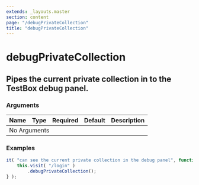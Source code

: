 ```yaml
---
extends: _layouts.master
section: content
page: "/debugPrivateCollection"
title: "debugPrivateCollection"
---
```

        
<h1 class="title is-1">debugPrivateCollection</h1>
<h2 class="subtitle is-4">
    Pipes the current private collection in to the TestBox debug panel.
</h2>

<h3 class="subtitle is-5">Arguments</h3>
<table class="table">
    <thead>
        <tr>
            <th>Name</th>
            <th>Type</th>
            <th>Required</th>
            <th>Default</th>
            <th>Description</th>
        </tr>
    </thead>
    <tbody>
        <tr>
            <td colspan="5" class="title is-5 has-text-centered">No Arguments</td>
        </tr>
    </tbody>
</table>

<h3 class="subtitle is-5">Examples</h3>

```js
it( "can see the current private collection in the debug panel", function() {
    this.visit( "/login" )
        .debugPrivateCollection();
} );
```
